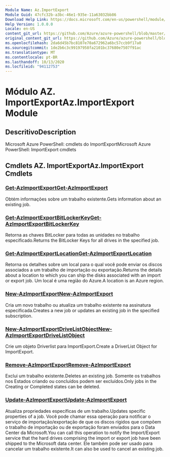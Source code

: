 ```yaml
---
Module Name: Az.ImportExport
Module Guid: 47cfc32b-a3bc-46e1-935e-11a63032bb86
Download Help Link: https://docs.microsoft.com/en-us/powershell/module/az.importexport
Help Version: 1.0.0.0
Locale: en-US
content_git_url: https://github.com/Azure/azure-powershell/blob/master/src/ImportExport/help/Az.ImportExport.md
original_content_git_url: https://github.com/Azure/azure-powershell/blob/master/src/ImportExport/help/Az.ImportExport.md
ms.openlocfilehash: 2da6d45b7bc8107e70a672962a6bc57ccb9f17a0
ms.sourcegitcommit: 1de2b6c3c99197958fa2101bc37680e7507f91ac
ms.translationtype: MT
ms.contentlocale: pt-BR
ms.lasthandoff: 10/13/2020
ms.locfileid: "94112753"
---
```

# <span data-ttu-id="27172-101">Módulo AZ. ImportExport</span><span class="sxs-lookup"><span data-stu-id="27172-101">Az.ImportExport Module</span></span>
## <span data-ttu-id="27172-102">Descritivo</span><span class="sxs-lookup"><span data-stu-id="27172-102">Description</span></span>
<span data-ttu-id="27172-103">Microsoft Azure PowerShell: cmdlets do ImportExport</span><span class="sxs-lookup"><span data-stu-id="27172-103">Microsoft Azure PowerShell: ImportExport cmdlets</span></span>

## <span data-ttu-id="27172-104">Cmdlets AZ. ImportExport</span><span class="sxs-lookup"><span data-stu-id="27172-104">Az.ImportExport Cmdlets</span></span>
### [<span data-ttu-id="27172-105">Get-AzImportExport</span><span class="sxs-lookup"><span data-stu-id="27172-105">Get-AzImportExport</span></span>](Get-AzImportExport.md)
<span data-ttu-id="27172-106">Obtém informações sobre um trabalho existente.</span><span class="sxs-lookup"><span data-stu-id="27172-106">Gets information about an existing job.</span></span>

### [<span data-ttu-id="27172-107">Get-AzImportExportBitLockerKey</span><span class="sxs-lookup"><span data-stu-id="27172-107">Get-AzImportExportBitLockerKey</span></span>](Get-AzImportExportBitLockerKey.md)
<span data-ttu-id="27172-108">Retorna as chaves BitLocker para todas as unidades no trabalho especificado.</span><span class="sxs-lookup"><span data-stu-id="27172-108">Returns the BitLocker Keys for all drives in the specified job.</span></span>

### [<span data-ttu-id="27172-109">Get-AzImportExportLocation</span><span class="sxs-lookup"><span data-stu-id="27172-109">Get-AzImportExportLocation</span></span>](Get-AzImportExportLocation.md)
<span data-ttu-id="27172-110">Retorna os detalhes sobre um local para o qual você pode enviar os discos associados a um trabalho de importação ou exportação.</span><span class="sxs-lookup"><span data-stu-id="27172-110">Returns the details about a location to which you can ship the disks associated with an import or export job.</span></span>
<span data-ttu-id="27172-111">Um local é uma região do Azure.</span><span class="sxs-lookup"><span data-stu-id="27172-111">A location is an Azure region.</span></span>

### [<span data-ttu-id="27172-112">New-AzImportExport</span><span class="sxs-lookup"><span data-stu-id="27172-112">New-AzImportExport</span></span>](New-AzImportExport.md)
<span data-ttu-id="27172-113">Cria um novo trabalho ou atualiza um trabalho existente na assinatura especificada.</span><span class="sxs-lookup"><span data-stu-id="27172-113">Creates a new job or updates an existing job in the specified subscription.</span></span>

### [<span data-ttu-id="27172-114">New-AzImportExportDriveListObject</span><span class="sxs-lookup"><span data-stu-id="27172-114">New-AzImportExportDriveListObject</span></span>](New-AzImportExportDriveListObject.md)
<span data-ttu-id="27172-115">Crie um objeto Driverlist para ImportExport.</span><span class="sxs-lookup"><span data-stu-id="27172-115">Create a DriverList Object for ImportExport.</span></span>

### [<span data-ttu-id="27172-116">Remove-AzImportExport</span><span class="sxs-lookup"><span data-stu-id="27172-116">Remove-AzImportExport</span></span>](Remove-AzImportExport.md)
<span data-ttu-id="27172-117">Exclui um trabalho existente.</span><span class="sxs-lookup"><span data-stu-id="27172-117">Deletes an existing job.</span></span>
<span data-ttu-id="27172-118">Somente os trabalhos nos Estados criando ou concluídos podem ser excluídos.</span><span class="sxs-lookup"><span data-stu-id="27172-118">Only jobs in the Creating or Completed states can be deleted.</span></span>

### [<span data-ttu-id="27172-119">Update-AzImportExport</span><span class="sxs-lookup"><span data-stu-id="27172-119">Update-AzImportExport</span></span>](Update-AzImportExport.md)
<span data-ttu-id="27172-120">Atualiza propriedades específicas de um trabalho.</span><span class="sxs-lookup"><span data-stu-id="27172-120">Updates specific properties of a job.</span></span>
<span data-ttu-id="27172-121">Você pode chamar essa operação para notificar o serviço de importação/exportação de que os discos rígidos que compõem o trabalho de importação ou de exportação foram enviados para o Data Center da Microsoft.</span><span class="sxs-lookup"><span data-stu-id="27172-121">You can call this operation to notify the Import/Export service that the hard drives comprising the import or export job have been shipped to the Microsoft data center.</span></span>
<span data-ttu-id="27172-122">Ele também pode ser usado para cancelar um trabalho existente.</span><span class="sxs-lookup"><span data-stu-id="27172-122">It can also be used to cancel an existing job.</span></span>

